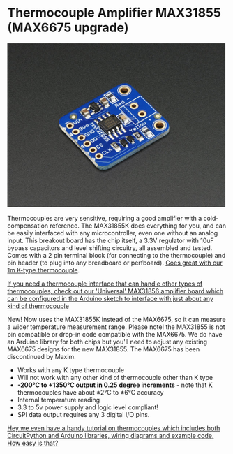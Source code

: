 # Thermocouple Amplifier MAX31855 (MAX6675 upgrade)

<a href="http://www.adafruit.com/products/269"><img src="assets/board.jpg?raw=true" width="500px"></a>

Thermocouples are very sensitive, requiring a good amplifier with a cold-compensation reference. The MAX31855K does everything for you, and can be easily interfaced with any microcontroller, even one without an analog input. This breakout board has the chip itself, a 3.3V regulator with 10uF bypass capacitors and level shifting circuitry, all assembled and tested. Comes with a 2 pin terminal block (for connecting to the thermocouple) and pin header (to plug into any breadboard or perfboard). [Goes great with our 1m K-type thermocouple](https://www.adafruit.com/product/270).

[If you need a thermocouple interface that can handle other types of thermocouples, check out our 'Universal' MAX31856 amplifier board which can be configured in the Arduino sketch to interface with just about any kind of thermocouple](https://www.adafruit.com/product/3263)


New! Now uses the MAX31855K instead of the MAX6675, so it can measure a wider temperature measurement range. Please note! the MAX31855 is not pin compatible or drop-in code compatible with the MAX6675. We do have an Arduino library for both chips but you'll need to adjust any existing MAX6675 designs for the new MAX31855. The MAX6675 has been discontinued by Maxim.

- Works with any K type thermocouple
- Will not work with any other kind of thermocouple other than K type
- __-200°C to +1350°C output in 0.25 degree increments__ - note that K thermocouples have about ±2°C to ±6°C accuracy
- Internal temperature reading
- 3.3 to 5v power supply and logic level compliant!
- SPI data output requires any 3 digital I/O pins.

[Hey we even have a handy tutorial on thermocouples which includes both CircuitPython and Arduino libraries, wiring diagrams and example code. How easy is that?](https://learn.adafruit.com/thermocouple/)
